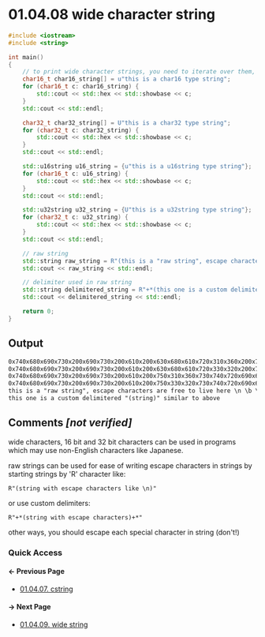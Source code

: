 # 01.04.08 wide character string

```cxx
#include <iostream>
#include <string>

int main()
{
    // to print wide character strings, you need to iterate over them, loops and iterators are discussed later
    char16_t char16_string[] = u"this is a char16 type string";
    for (char16_t c: char16_string) {
        std::cout << std::hex << std::showbase << c;
    }
    std::cout << std::endl;

    char32_t char32_string[] = U"this is a char32 type string";
    for (char32_t c: char32_string) {
        std::cout << std::hex << std::showbase << c;
    }
    std::cout << std::endl;

    std::u16string u16_string = {u"this is a u16string type string"};
    for (char16_t c: u16_string) {
        std::cout << std::hex << std::showbase << c;
    }
    std::cout << std::endl;

    std::u32string u32_string = {U"this is a u32string type string"};
    for (char32_t c: u32_string) {
        std::cout << std::hex << std::showbase << c;
    }
    std::cout << std::endl;

    // raw string
    std::string raw_string = R"(this is a "raw string", escape characters are free to live here \n \b \r \a)";
    std::cout << raw_string << std::endl;

    // delimiter used in raw string
    std::string delimitered_string = R"+*(this one is a custom delimitered "(string)" similar to above)+*";
    std::cout << delimitered_string << std::endl;

    return 0;
}

```

## Output

```txt
0x740x680x690x730x200x690x730x200x610x200x630x680x610x720x310x360x200x740x790x700x650x200x730x740x720x690x6e0x670
0x740x680x690x730x200x690x730x200x610x200x630x680x610x720x330x320x200x740x790x700x650x200x730x740x720x690x6e0x670
0x740x680x690x730x200x690x730x200x610x200x750x310x360x730x740x720x690x6e0x670x200x740x790x700x650x200x730x740x720x690x6e0x67
0x740x680x690x730x200x690x730x200x610x200x750x330x320x730x740x720x690x6e0x670x200x740x790x700x650x200x730x740x720x690x6e0x67
this is a "raw string", escape characters are free to live here \n \b \r \a
this one is a custom delimitered "(string)" similar to above
```

## Comments *[not verified]*

wide characters, 16 bit and 32 bit characters can be used in programs which may use non-English characters like Japanese.

raw strings can be used for ease of writing escape characters in strings by starting strings by 'R' character like:

    R"(string with escape characters like \n)"

or use custom delimiters:

    R"+*(string with escape characters)+*"

other ways, you should escape each special character in string (don't!)

### Quick Access

<div class="previous_page pagination">

#### &#8592; Previous Page

* [01.04.07. cstring](./../../01.the_basics/04.arrays&strings/07.cstring.md)

</div>
<div class="next_page pagination">

#### &#8594; Next Page

* [01.04.09. wide string](./../../01.the_basics/04.arrays&strings/09.wide-string.md)

</div>
